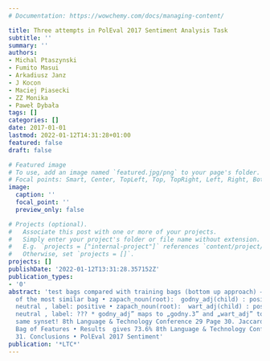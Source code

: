 ```yaml
---
# Documentation: https://wowchemy.com/docs/managing-content/

title: Three attempts in PolEval 2017 Sentiment Analysis Task
subtitle: ''
summary: ''
authors:
- Michal Ptaszynski
- Fumito Masui
- Arkadiusz Janz
- J Kocon
- Maciej Piasecki
- ZZ Monika
- Paweł Dybała
tags: []
categories: []
date: 2017-01-01
lastmod: 2022-01-12T14:31:28+01:00
featured: false
draft: false

# Featured image
# To use, add an image named `featured.jpg/png` to your page's folder.
# Focal points: Smart, Center, TopLeft, Top, TopRight, Left, Right, BottomLeft, Bottom, BottomRight.
image:
  caption: ''
  focal_point: ''
  preview_only: false

# Projects (optional).
#   Associate this post with one or more of your projects.
#   Simply enter your project's folder or file name without extension.
#   E.g. `projects = ["internal-project"]` references `content/project/deep-learning/index.md`.
#   Otherwise, set `projects = []`.
projects: []
publishDate: '2022-01-12T13:31:28.357152Z'
publication_types:
- '0'
abstract: 'test bags compared with training bags (bottom up approach) – assign a label
  of the most similar bag • zapach_noun(root):  godny_adj(child) : positive, polecenie_noun(child):
  neutral , label: positive • zapach_noun(root):  wart_adj(child) : positive, polecenie_noun(child):
  neutral , label: ??? * godny_adj” maps to „godny.3” and „wart_adj” to „wart.1” -
  same synset! 8th Language & Technology Conference 29 Page 30. Jaccard Index on Big
  Bag of Features • Results  gives 73.6% 8th Language & Technology Conference 30 Page
  31. Conclusions • PolEval 2017 Sentiment'
publication: '*LTC*'
---
```


